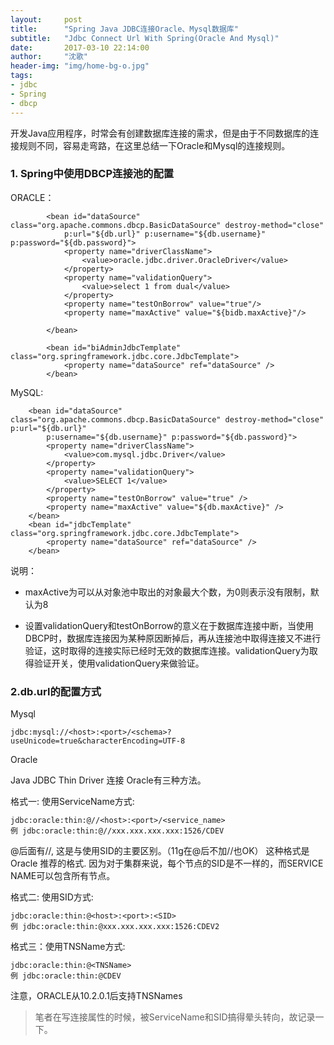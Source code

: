 ```yaml
---
layout:     post
title:      "Spring Java JDBC连接Oracle、Mysql数据库"
subtitle:   "Jdbc Connect Url With Spring(Oracle And Mysql)"
date:       2017-03-10 22:14:00
author:     "沈歌"
header-img: "img/home-bg-o.jpg"
tags:
- jdbc
- Spring
- dbcp
---
```




开发Java应用程序，时常会有创建数据库连接的需求，但是由于不同数据库的连接规则不同，容易走弯路，在这里总结一下Oracle和Mysql的连接规则。



### 1. Spring中使用DBCP连接池的配置


ORACLE：

```
		<bean id="dataSource" class="org.apache.commons.dbcp.BasicDataSource" destroy-method="close"
			p:url="${db.url}" p:username="${db.username}" p:password="${db.password}">
			<property name="driverClassName">
				<value>oracle.jdbc.driver.OracleDriver</value>
			</property>
			<property name="validationQuery">
				<value>select 1 from dual</value>
			</property>
			<property name="testOnBorrow" value="true"/>
			<property name="maxActive" value="${bidb.maxActive}"/>
			
		</bean>
		
		<bean id="biAdminJdbcTemplate" class="org.springframework.jdbc.core.JdbcTemplate">
			<property name="dataSource" ref="dataSource" />
		</bean>

```

MySQL:

```
	<bean id="dataSource" class="org.apache.commons.dbcp.BasicDataSource" destroy-method="close" p:url="${db.url}"
		p:username="${db.username}" p:password="${db.password}">
		<property name="driverClassName">
			<value>com.mysql.jdbc.Driver</value>
		</property>
		<property name="validationQuery">
			<value>SELECT 1</value>
		</property>
		<property name="testOnBorrow" value="true" />
		<property name="maxActive" value="${db.maxActive}" />
	</bean>
	<bean id="jdbcTemplate" class="org.springframework.jdbc.core.JdbcTemplate">
		<property name="dataSource" ref="dataSource" />
	</bean>

```

说明：

- maxActive为可以从对象池中取出的对象最大个数，为0则表示没有限制，默认为8

- 设置validationQuery和testOnBorrow的意义在于数据库连接中断，当使用DBCP时，数据库连接因为某种原因断掉后，再从连接池中取得连接又不进行验证，这时取得的连接实际已经时无效的数据库连接。validationQuery为取得验证开关，使用validationQuery来做验证。

### 2.db.url的配置方式

Mysql

```
jdbc:mysql://<host>:<port>/<schema>?useUnicode=true&characterEncoding=UTF-8
```

Oracle


Java JDBC Thin Driver 连接 Oracle有三种方法。 

格式一: 使用ServiceName方式: 

```
jdbc:oracle:thin:@//<host>:<port>/<service_name> 
例 jdbc:oracle:thin:@//xxx.xxx.xxx.xxx:1526/CDEV 
```
@后面有//, 这是与使用SID的主要区别。（11g在@后不加//也OK）
这种格式是Oracle 推荐的格式.
因为对于集群来说，每个节点的SID是不一样的，而SERVICE NAME可以包含所有节点。 

格式二: 使用SID方式: 

```
jdbc:oracle:thin:@<host>:<port>:<SID> 
例 jdbc:oracle:thin:@xxx.xxx.xxx.xxx:1526:CDEV2
```
格式三：使用TNSName方式: 

```
jdbc:oracle:thin:@<TNSName> 
例 jdbc:oracle:thin:@CDEV 
```

注意，ORACLE从10.2.0.1后支持TNSNames
 
> 笔者在写连接属性的时候，被ServiceName和SID搞得晕头转向，故记录一下。

